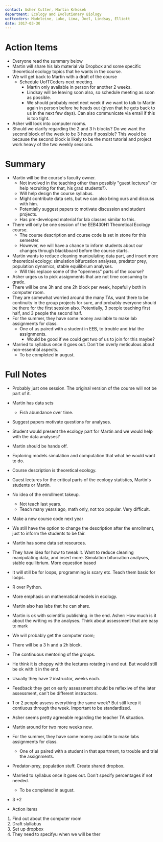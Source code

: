 ```yaml
---
contact: Asher Cutter, Martin Krkosek
department: Ecology and Evolutionary Biology
uoftcoders: Madeleine, Luke, Lina, Joel, Lindsay, Elliott
date: 2017-03-30
---
```


# Action Items
- Everyone read the summary below
- Martin will share his lab material via Dropbox and some specific theoretical ecology topics that he wants in the course.
- We will get back to Martin with a draft of the course
    - Schedule UofTCoders next meeting.
        - Martin only available in person for another 2 weeks.
        - Lindsay will be leaving soon also, so schedule meeting as soon as possible.
        - We should probably meet next week if we want to talk to Martin again in person before he heads out (given that he gets back to us in the next few days). Can also communicate via email if this is too tight.
- Asher will look into computer rooms.
- Should we clarify regarding the 2 and 3 h blocks? Do we want the second block of the week to be 3 hours if possible? This would be because the second block is likely to be the most tutorial and project work heavy of the two weekly sessions.

# Summary
- Martin will be the course's faculty owner.
    - Not involved in the teaching other than possibly "guest lectures" (or help recruiting for that, his grad students?).
    - Will help design the course syllabus.
    - Might contribute data sets, but we can also bring ours and discuss with him.
    - Potentially suggest papers to motivate discussion and student projects.
    - Has pre-developed material for lab classes similar to this.
- There will only be one session of the EEB430H1 Theoretical Ecology course.
    - The course description and course code is set in stone for this semester.
    - However, we will have a chance to inform students about our changes through blackboard before the course starts.
- Martin wants to reduce cleaning manipulating data part, and insert more theoretical ecology: simulation bifurcation analyses, predator prey, population dynamics, stable equilibrium analyses.
    - Will this replace some of the "openness" parts of the course?
- Asher urges us to pick assignments that are not time consuming to grade.
- There will be one 3h and one 2h block per week, hopefully both in computer room.
- They are somewhat worried around the many TAs, want there to be continuity in the group projects for sure, and probably everyone should be there for the first session also. Potentially, 3 people teaching first half, and 3 people the second half.
- For the summer, they have some money available to make lab assignments for class.
    - One of us paired with a student in EEB, to trouble and trial the assignments.
        - Would be good if we could get two of us to join for this maybe?
- Married to syllabus once it goes out. Don't be overly meticulous about non-essential aspects.
    - To be completed in august.

# Full Notes
- Probably just one session. The original version of the course will not be part of it.
- Martin has data sets
    - Fish abundance over time.
- Suggest papers motivate questions for analyses.
- Student would present the ecology part for Martin and we would help with the data analyses?
- Martin should be hands off.
- Exploring models simulation and computation that what he would want to do.
- Course description is theoretical ecology.
- Guest lectures for the critical parts of the ecology statistics, Martin's students or Martin.
- No idea of the enrollment takeup.
    - Not teach last years.
    - Teach many years ago, math only, not too popular. Very difficult.
- Make a new course code next year
- We still have the option to change the description after the enrollment, just to inform the students to be fair.
- Martin has some data set resources.
- They have idea for how to tweak it. Want to reduce cleaning manipulating data, and insert more. Simulation bifurcation analyses, stable equilibrium. More equestion based
- It will still be for loops, programming is scary etc. Teach them basic for loops.
- R over Python.
- More emphasis on mathematical models in ecology.
- Martin also has labs that he can share.
- Martin is ok with scientific publishing. in the end. Asher: How much is it about the writing vs the analyses. Think about assessment that are easy to mark 
- We will probably get the computer room;
- There will be a 3 h and a 2h block.
- The continuous mentoring of the groups.
- He think it is choppy with the lectures rotating in and out. But would still be ok with it in the end.
- Usually they have 2 instructor,  weeks each.
- Feedback they get on early assessment should be reflexive of the later assessment, can't be different instructors.
- 1 or 2 people assess everything the same week? But still keep it contiuous through the week. Important to be standardized.
- Asher seems pretty agreeable regarding the teacher TA situation.
- Martin around for two more weeks now.
- For the summer, they have some money available to make labs assignments for class.
    - One of us paired with a student in that apartment, to trouble and trial the assignments.
- Predator-prey, population stuff. Create shared dropbox.
- Married to syllabus once it goes out. Don't specify percentages if not needed.
    - To be completed in august.
- 3 +2

- Action items
1. Find out about the computer room
2. Draft slyllabus
3. Set up dropbox
4. They need to specifyu when we will be ther
